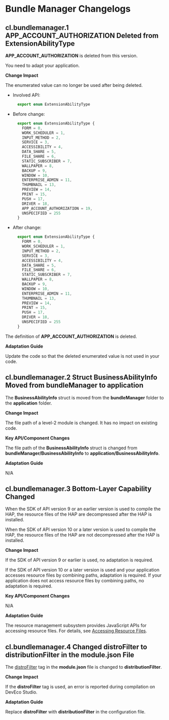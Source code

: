 # Bundle Manager Changelogs
## cl.bundlemanager.1 APP_ACCOUNT_AUTHORIZATION Deleted from ExtensionAbilityType

**APP_ACCOUNT_AUTHORIZATION** is deleted from this version.

You need to adapt your application.

**Change Impact**

The enumerated value can no longer be used after being deleted.

- Involved API:

  ```js
    export enum ExtensionAbilityType
  ```

- Before change:

  ```js
    export enum ExtensionAbilityType {
      FORM = 0,
      WORK_SCHEDULER = 1,
      INPUT_METHOD = 2,
      SERVICE = 3,
      ACCESSIBILITY = 4,
      DATA_SHARE = 5,
      FILE_SHARE = 6,
      STATIC_SUBSCRIBER = 7,
      WALLPAPER = 8,
      BACKUP = 9,
      WINDOW = 10,
      ENTERPRISE_ADMIN = 11,
      THUMBNAIL = 13,
      PREVIEW = 14,
      PRINT = 15,
      PUSH = 17,
      DRIVER = 18,
      APP_ACCOUNT_AUTHORIZATION = 19,
      UNSPECIFIED = 255
    }
  ```

- After change:

  ```js
    export enum ExtensionAbilityType {
      FORM = 0,
      WORK_SCHEDULER = 1,
      INPUT_METHOD = 2,
      SERVICE = 3,
      ACCESSIBILITY = 4,
      DATA_SHARE = 5,
      FILE_SHARE = 6,
      STATIC_SUBSCRIBER = 7,
      WALLPAPER = 8,
      BACKUP = 9,
      WINDOW = 10,
      ENTERPRISE_ADMIN = 11,
      THUMBNAIL = 13,
      PREVIEW = 14,
      PRINT = 15,
      PUSH = 17,
      DRIVER = 18,
      UNSPECIFIED = 255
    }
  ```

The definition of **APP_ACCOUNT_AUTHORIZATION** is deleted.


**Adaptation Guide**

Update the code so that the deleted enumerated value is not used in your code.

## cl.bundlemanager.2 Struct BusinessAbilityInfo Moved from bundleManager to application

The **BusinessAbilityInfo** struct is moved from the **bundleManager** folder to the **application** folder.


**Change Impact**

The file path of a level-2 module is changed. It has no impact on existing code.

**Key API/Component Changes**

The file path of the **BusinessAbilityInfo** struct is changed from **bundleManager/BusinessAbilityInfo** to **application/BusinessAbilityInfo**.

**Adaptation Guide**

N/A

## cl.bundlemanager.3 Bottom-Layer Capability Changed

When the SDK of API version 9 or an earlier version is used to compile the HAP, the resource files of the HAP are decompressed after the HAP is installed.

When the SDK of API version 10 or a later version is used to compile the HAP, the resource files of the HAP are not decompressed after the HAP is installed.

**Change Impact**

If the SDK of API version 9 or earlier is used, no adaptation is required.

If the SDK of API version 10 or a later version is used and your application accesses resource files by combining paths, adaptation is required. If your application does not access resource files by combining paths, no adaptation is required.

**Key API/Component Changes**

N/A

**Adaptation Guide**

The resource management subsystem provides JavaScript APIs for accessing resource files. For details, see [Accessing Resource Files](../../../application-dev/reference/apis/js-apis-resource-manager.md#getrawfilecontent9).


## cl.bundlemanager.4 Changed distroFilter to distributionFilter in the module.json File
The [distroFilter](../../../application-dev/quick-start/module-configuration-file.md) tag in the **module.json** file is changed to **distributionFilter**.

**Change Impact**

If the **distroFilter** tag is used, an error is reported during compilation on DevEco Studio.

**Adaptation Guide**

Replace **distroFilter** with **distributionFilter** in the configuration file.